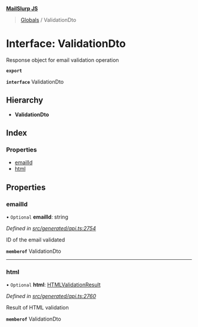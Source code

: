 **[MailSlurp JS](../README.md)**

> [Globals](../README.md) / ValidationDto

# Interface: ValidationDto

Response object for email validation operation

**`export`** 

**`interface`** ValidationDto

## Hierarchy

* **ValidationDto**

## Index

### Properties

* [emailId](validationdto.md#emailid)
* [html](validationdto.md#html)

## Properties

### emailId

• `Optional` **emailId**: string

*Defined in [src/generated/api.ts:2754](https://github.com/mailslurp/mailslurp-client/blob/ff09436/src/generated/api.ts#L2754)*

ID of the email validated

**`memberof`** ValidationDto

___

### html

• `Optional` **html**: [HTMLValidationResult](htmlvalidationresult.md)

*Defined in [src/generated/api.ts:2760](https://github.com/mailslurp/mailslurp-client/blob/ff09436/src/generated/api.ts#L2760)*

Result of HTML validation

**`memberof`** ValidationDto
